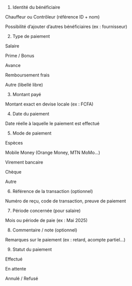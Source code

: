 1. Identité du bénéficiaire

Chauffeur ou Contrôleur (référence ID + nom)

Possibilité d’ajouter d’autres bénéficiaires (ex : fournisseur)

2. Type de paiement

Salaire

Prime / Bonus

Avance

Remboursement frais

Autre (libellé libre)

3. Montant payé

Montant exact en devise locale (ex : FCFA)

4. Date du paiement

Date réelle à laquelle le paiement est effectué

5. Mode de paiement

Espèces

Mobile Money (Orange Money, MTN MoMo…)

Virement bancaire

Chèque

Autre

6. Référence de la transaction (optionnel)

Numéro de reçu, code de transaction, preuve de paiement

7. Période concernée (pour salaire)

Mois ou période de paie (ex : Mai 2025)

8. Commentaire / note (optionnel)

Remarques sur le paiement (ex : retard, acompte partiel…)

9. Statut du paiement

Effectué

En attente

Annulé / Refusé